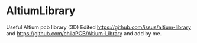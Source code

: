 # AltiumLibrary
Useful Altium pcb library (3D)
Edited https://github.com/issus/altium-library and https://github.com/chilaPCB/Altium-Library and add by me.
